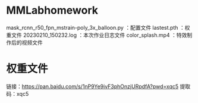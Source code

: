 # MMLabhomework
mask_rcnn_r50_fpn_mstrain-poly_3x_balloon.py  ：配置文件
lastest.pth                                   ：权重文件
20230210_150232.log                           ：本次作业日志文件
color_splash.mp4                              ：特效制作后的视频文件


# 权重文件
链接：https://pan.baidu.com/s/1nP9Ye9ivF3phOnzjURpdfA?pwd=xqc5 
提取码：xqc5 
